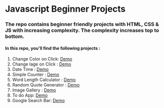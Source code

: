 # Javascript Beginner Projects

### The repo contains beginner friendly projects with HTML, CSS & JS with increasing complexity. The complexity increases top to bottom.

#### In this repo, you'll find the following projects : 

1. Change Color on Click: [Demo](https://Change-Color-on-Click.trixx.repl.co)
2. Change Iage on Click :  [Demo](https://Change-Image-On-Click.trixx.repl.co)
3. Date Time : [Demo](https://date-time.trixx.repl.co/)
4. Simple Counter : [Demo](https://simple-counter.trixx.repl.co/)
5. Word Length Calculator : [Demo](https://word-length-calculator.trixx.repl.co/)
6. Random Quote Generator : [Demo](https://random-quote-generator.trixx.repl.co/)
7. Image Gallery : [Demo](https://image-slider.trixx.repl.co/)
8. To do App: [Demo](https://to-do.trixx.repl.co/)
9. Google Search Bar: [Demo](https://google.trixx.repl.co/)


